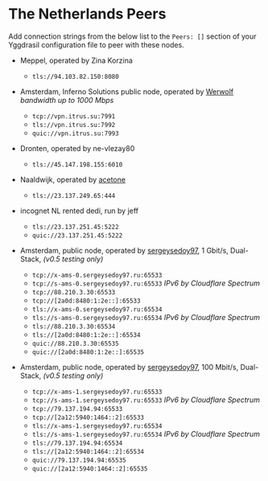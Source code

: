 # The Netherlands Peers

Add connection strings from the below list to the `Peers: []` section of your
Yggdrasil configuration file to peer with these nodes.

* Meppel, operated by Zina Korzina
  * `tls://94.103.82.150:8080`

* Amsterdam, Inferno Solutions public node, operated by [Werwolf](https://t.me/Werwolf2517) *bandwidth up to 1000 Mbps*
  * `tcp://vpn.itrus.su:7991`
  * `tls://vpn.itrus.su:7992`
  * `quic://vpn.itrus.su:7993`

* Dronten, operated by ne-vlezay80
  * `tls://45.147.198.155:6010`

* Naaldwijk, operated by [acetone](http://[324:71e:281a:9ed3::ace]/)
  * `tls://23.137.249.65:444`

* incognet NL rented dedi, run by jeff
  * `tls://23.137.251.45:5222`
  * `quic://23.137.251.45:5222`

* Amsterdam, public node, operated by [sergeysedoy97](https://t.me/sergeysedoy97), 1 Gbit/s, Dual-Stack, *(v0.5 testing only)*
  * `tcp://x-ams-0.sergeysedoy97.ru:65533`
  * `tcp://s-ams-0.sergeysedoy97.ru:65533` _IPv6 by Cloudflare Spectrum_
  * `tcp://88.210.3.30:65533`
  * `tcp://[2a0d:8480:1:2e::]:65533`
  * `tls://x-ams-0.sergeysedoy97.ru:65534`
  * `tls://s-ams-0.sergeysedoy97.ru:65534` _IPv6 by Cloudflare Spectrum_
  * `tls://88.210.3.30:65534`
  * `tls://[2a0d:8480:1:2e::]:65534`
  * `quic://88.210.3.30:65535`
  * `quic://[2a0d:8480:1:2e::]:65535`

* Amsterdam, public node, operated by [sergeysedoy97](https://t.me/sergeysedoy97), 100 Mbit/s, Dual-Stack, *(v0.5 testing only)*
  * `tcp://x-ams-1.sergeysedoy97.ru:65533`
  * `tcp://s-ams-1.sergeysedoy97.ru:65533` _IPv6 by Cloudflare Spectrum_
  * `tcp://79.137.194.94:65533`
  * `tcp://[2a12:5940:1464::2]:65533`
  * `tls://x-ams-1.sergeysedoy97.ru:65534`
  * `tls://s-ams-1.sergeysedoy97.ru:65534` _IPv6 by Cloudflare Spectrum_
  * `tls://79.137.194.94:65534`
  * `tls://[2a12:5940:1464::2]:65534`
  * `quic://79.137.194.94:65535`
  * `quic://[2a12:5940:1464::2]:65535`
